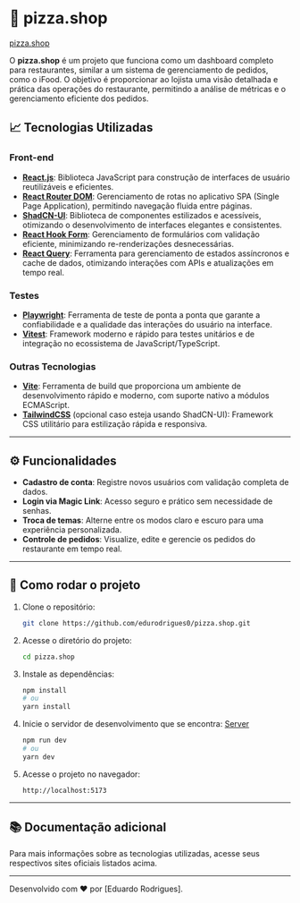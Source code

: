 # 🍕 pizza.shop

[pizza.shop](https://github.com/user-attachments/assets/19fee295-4216-4510-8758-edc062fa10d6)

O **pizza.shop** é um projeto que funciona como um dashboard completo para restaurantes, similar a um sistema de gerenciamento de pedidos, como o iFood. O objetivo é proporcionar ao lojista uma visão detalhada e prática das operações do restaurante, permitindo a análise de métricas e o gerenciamento eficiente dos pedidos.

## 📈 Tecnologias Utilizadas

### Front-end

- **[React.js](https://reactjs.org/)**: Biblioteca JavaScript para construção de interfaces de usuário reutilizáveis e eficientes.
- **[React Router DOM](https://reactrouter.com/)**: Gerenciamento de rotas no aplicativo SPA (Single Page Application), permitindo navegação fluida entre páginas.
- **[ShadCN-UI](https://shadcn.dev/)**: Biblioteca de componentes estilizados e acessíveis, otimizando o desenvolvimento de interfaces elegantes e consistentes.
- **[React Hook Form](https://react-hook-form.com/)**: Gerenciamento de formulários com validação eficiente, minimizando re-renderizações desnecessárias.
- **[React Query](https://tanstack.com/query/latest)**: Ferramenta para gerenciamento de estados assíncronos e cache de dados, otimizando interações com APIs e atualizações em tempo real.

### Testes

- **[Playwright](https://playwright.dev/)**: Ferramenta de teste de ponta a ponta que garante a confiabilidade e a qualidade das interações do usuário na interface.
- **[Vitest](https://vitest.dev/)**: Framework moderno e rápido para testes unitários e de integração no ecossistema de JavaScript/TypeScript.

### Outras Tecnologias

- **[Vite](https://vitejs.dev/)**: Ferramenta de build que proporciona um ambiente de desenvolvimento rápido e moderno, com suporte nativo a módulos ECMAScript.
- **[TailwindCSS](https://tailwindcss.com/)** (opcional caso esteja usando ShadCN-UI): Framework CSS utilitário para estilização rápida e responsiva.

---

## ⚙️ Funcionalidades

- **Cadastro de conta**: Registre novos usuários com validação completa de dados.
- **Login via Magic Link**: Acesso seguro e prático sem necessidade de senhas.
- **Troca de temas**: Alterne entre os modos claro e escuro para uma experiência personalizada.
- **Controle de pedidos**: Visualize, edite e gerencie os pedidos do restaurante em tempo real.

---

## 🚀 Como rodar o projeto

1. Clone o repositório:

   ```bash
   git clone https://github.com/edurodrigues0/pizza.shop.git
   ```

2. Acesse o diretório do projeto:

   ```bash
   cd pizza.shop
   ```

3. Instale as dependências:

   ```bash
   npm install
   # ou
   yarn install
   ```

4. Inicie o servidor de desenvolvimento que se encontra:
  [Server](https://github.com/edurodrigues0/pizza.shop-api)

   ```bash
   npm run dev
   # ou
   yarn dev
   ```

5. Acesse o projeto no navegador:

   ```
   http://localhost:5173
   ```

---

## 📚 Documentação adicional

Para mais informações sobre as tecnologias utilizadas, acesse seus respectivos sites oficiais listados acima.

---

Desenvolvido com ❤️ por [Eduardo Rodrigues].